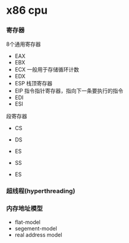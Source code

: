 # x86 cpu

### 寄存器

8个通用寄存器

* EAX
* EBX
* ECX 一般用于存储循环计数
* EDX
* ESP 栈顶寄存器
* EIP 指令指针寄存器，指向下一条要执行的指令
* EDI
* ESI

段寄存器

* CS

* DS

* ES

* SS

* ES

### 超线程(hyperthreading)



### 内存地址模型

* flat-model
* segement-model
* real address model